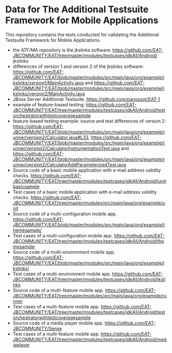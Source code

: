 # Data for The Additional Testsuite Framework for Mobile Applications
This repository contains the tests conducted for validating the Additional Testsuite Framework for Mobile Applications.

* the ATF/MA repository is the jkslinks software:  https://github.com/EAT-JBCOMMUNITY/EAT/tree/master/modules/testcases/jdkAll/Android/
jkslinks
* differences of version 1 and version 2 of the jkslinks software:  https://github.com/EAT-JBCOMMUNITY/EAT/blob/master/modules/src/main/java/org/example/jkslinks/version1/MainActivity.java and https://github.com/EAT-JBCOMMUNITY/EAT/blob/master/modules/src/main/java/org/example/jkslinks/version2/MainActivity.java
* JBoss Server Additional Testsuite. https://github.com/panossot/EAT-1
*  example of feature-based testing: https://github.com/EAT-JBCOMMUNITY/EAT/tree/master/modules/testcases/jdkAll/Android/testorchestratorwithtestcoveragesample
*  feature-based testing example: source and test differences of version 2: https://github.com/EAT-JBCOMMUNITY/EAT/blob/master/modules/src/main/java/org/example/runner/version2/Calculator.java#L33, https://github.com/EAT-JBCOMMUNITY/EAT/blob/master/modules/src/main/java/org/example/runner/version2/CalculatorInstrumentationTest.java and https://github.com/EAT-JBCOMMUNITY/EAT/blob/master/modules/src/main/java/org/example/runner/version2/CalculatorAddParameterizedTest.java
*  Source code of a basic mobile application with e-mail address validity checks. https://github.com/EAT-JBCOMMUNITY/EAT/tree/master/modules/testcases/jdkAll/Android/junitbasicsample
*  Test cases of a basic mobile application with e-mail address validity checks. https://github.com/EAT-JBCOMMUNITY/EAT/tree/master/modules/src/main/java/org/example/unit
*  Source code of a multi-configuration mobile app. https://github.com/EAT-JBCOMMUNITY/EAT/blob/master/modules/src/main/java/org/example/themesample/
*  Test cases of a multi-configuration mobile app. https://github.com/EAT-JBCOMMUNITY/EAT/tree/master/modules/testcases/jdkAll/Android/themesample
*  Source code of a multi-environment mobile app. https://github.com/EAT-JBCOMMUNITY/EAT/blob/master/modules/src/main/java/org/example/jkslinks/
*  Test cases of a multi-environment mobile app. https://github.com/EAT-JBCOMMUNITY/EAT/tree/master/modules/testcases/jdkAll/Android/jkslinks
*  Source code of a multi-feature mobile app. https://github.com/EAT-JBCOMMUNITY/EAT/tree/master/modules/src/main/java/org/example/runner
*  Test cases of a multi-feature mobile app. https://github.com/EAT-JBCOMMUNITY/EAT/tree/master/modules/testcases/jdkAll/Android/testorchestratorwithtestcoveragesample
*  Source code of a media player mobile app. https://github.com/EAT-JBCOMMUNITY/Sense
*  Test cases of a multi-feature mobile app. https://github.com/EAT-JBCOMMUNITY/EAT/tree/master/modules/testcases/jdkAll/Android/mediaplayer
